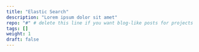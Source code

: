 ```yaml
---
title: "Elastic Search"
description: "Lorem ipsum dolor sit amet"
repo: "#" # delete this line if you want blog-like posts for projects
tags: []
weight: 1
draft: false
---
```

